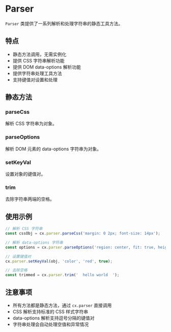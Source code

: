 # Parser

`Parser` 类提供了一系列解析和处理字符串的静态工具方法。

## 特点

- 静态方法调用，无需实例化
- 提供 CSS 字符串解析功能
- 提供 DOM data-options 解析功能
- 提供字符串处理工具方法
- 支持键值对设置和处理

## 静态方法

### parseCss
解析 CSS 字符串为对象。

### parseOptions
解析 DOM 元素的 data-options 字符串为对象。

### setKeyVal
设置对象的键值对。

### trim
去除字符串两端的空格。

## 使用示例

```javascript
// 解析 CSS 字符串
const cssObj = cx.parser.parseCss('margin: 0 2px; font-size: 14px');

// 解析 data-options 字符串
const options = cx.parser.parseOptions('region: center, fit: true, height: 32');

// 设置键值对
cx.parser.setKeyVal(obj, 'color', 'red', true);

// 去除空格
const trimmed = cx.parser.trim('  hello world  ');
```

## 注意事项

- 所有方法都是静态方法，通过 `cx.parser` 直接调用
- CSS 解析支持标准的 CSS 样式字符串
- data-options 解析支持逗号分隔的键值对
- 字符串处理会自动处理空值和异常情况 